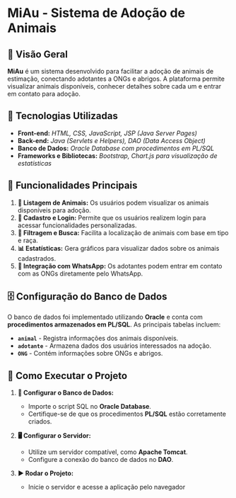 # **MiAu - Sistema de Adoção de Animais**

## 🐾 Visão Geral
**MiAu** é um sistema desenvolvido para facilitar a adoção de animais de estimação, conectando adotantes a ONGs e abrigos. A plataforma permite visualizar animais disponíveis, conhecer detalhes sobre cada um e entrar em contato para adoção.

## 🚀 Tecnologias Utilizadas
- **Front-end:** *HTML, CSS, JavaScript, JSP (Java Server Pages)*
- **Back-end:** *Java (Servlets e Helpers), DAO (Data Access Object)*
- **Banco de Dados:** *Oracle Database com procedimentos em PL/SQL*
- **Frameworks e Bibliotecas:** *Bootstrap, Chart.js para visualização de estatísticas*

## 📌 Funcionalidades Principais
1. **🐶 Listagem de Animais:** Os usuários podem visualizar os animais disponíveis para adoção.
2. **🔐 Cadastro e Login:** Permite que os usuários realizem login para acessar funcionalidades personalizadas.
3. **🔎 Filtragem e Busca:** Facilita a localização de animais com base em tipo e raça.
4. **📊 Estatísticas:** Gera gráficos para visualizar dados sobre os animais cadastrados.
5. **📱 Integração com WhatsApp:** Os adotantes podem entrar em contato com as ONGs diretamente pelo WhatsApp.

## 🗄️ Configuração do Banco de Dados
O banco de dados foi implementado utilizando **Oracle** e conta com **procedimentos armazenados em PL/SQL**. As principais tabelas incluem:
- **`animal`** - Registra informações dos animais disponíveis.
- **`adotante`** - Armazena dados dos usuários interessados na adoção.
- **`ONG`** - Contém informações sobre ONGs e abrigos.

## 🔧 Como Executar o Projeto
1. **📂 Configurar o Banco de Dados:**
   - Importe o script SQL no **Oracle Database**.
   - Certifique-se de que os procedimentos **PL/SQL** estão corretamente criados.

2. **🖥️ Configurar o Servidor:**
   - Utilize um servidor compatível, como **Apache Tomcat**.
   - Configure a conexão do banco de dados no **DAO**.

3. **▶️ Rodar o Projeto:**
   - Inicie o servidor e acesse a aplicação pelo navegador

